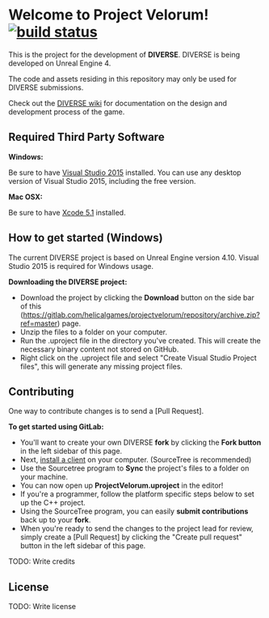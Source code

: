 Welcome to Project Velorum! [![build status](https://img.shields.io/badge/DIVERSE-v0.4.11.2-brightgreen.svg)](https://gitlab.com/helicalgames/projectvelorum/commits/master)
=============================
This is the project for the development of **DIVERSE**.  DIVERSE is being developed on Unreal Engine 4.

The code and assets residing in this repository may only be used for DIVERSE submissions.

Check out the [DIVERSE wiki]() for documentation on the design and development process of the game.



Required Third Party Software
---------------------

**Windows:**

Be sure to have [Visual Studio 2015](https://www.visualstudio.com/products/visual-studio-community-vs) installed.  You can use any desktop version of Visual Studio 2015, including the free version.

**Mac OSX:**

Be sure to have [Xcode 5.1](https://itunes.apple.com/us/app/xcode/id497799835) installed.

How to get started (Windows)
-------------------

The current DIVERSE project is based on Unreal Engine version 4.10. Visual Studio 2015 is required for Windows usage.

**Downloading the DIVERSE project:**

- Download the project by clicking the **Download** button on the side bar of this (https://gitlab.com/helicalgames/projectvelorum/repository/archive.zip?ref=master) page.
- Unzip the files to a folder on your computer.  
- Run the .uproject file in the directory you've created. This will create the necessary binary content not stored on GitHub.
- Right click on the .uproject file and select "Create Visual Studio Project files", this will generate any missing project files.

Contributing
-----------------------

One way to contribute changes is to send a [Pull Request].

**To get started using GitLab:**

- You'll want to create your own DIVERSE **fork** by clicking the __Fork button__ in the left sidebar of this page.
- Next, [install a client](https://www.sourcetreeapp.com/) on your computer. (SourceTree is recommended)
- Use the Sourcetree program to **Sync** the project's files to a folder on your machine.
- You can now open up **ProjectVelorum.uproject** in the editor!
- If you're a programmer, follow the platform specific steps below to set up the C++ project. 
- Using the SourceTree program, you can easily **submit contributions** back up to your **fork**.
- When you're ready to send the changes to the project lead for review, simply create a [Pull Request] by clicking the "Create pull request" button in the left sidebar of this page.



TODO: Write credits

## License

TODO: Write license
